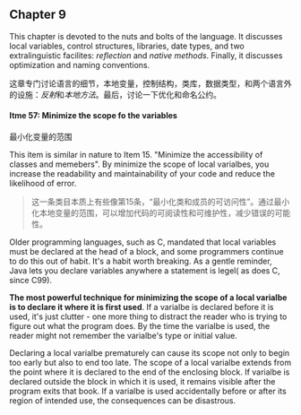 ## Chapter 9
This chapter is devoted to the nuts and bolts of the language. It discusses local variables, control structures, libraries, date types, and two extralinguistic facilites: *reflection* and *native methods*. Finally, it discusses optimization and naming conventions.

这章专门讨论语言的细节，本地变量，控制结构，类库，数据类型，和两个语言外的设施：*反射*和*本地方法*。最后，讨论一下优化和命名公约。

#### Itme 57: Minimize the scope fo the variables
最小化变量的范围

This item is similar in nature to Item 15. "Minimize the accessibility of classes and memebers". By minimize the scope of local varialbes, you increase the readability and maintainability of your code and reduce the likelihood of error.

> 这一条类目本质上有些像第15条，“最小化类和成员的可访问性”。通过最小化本地变量的范围，可以增加代码的可阅读性和可维护性，减少错误的可能性。

Older programming languages, such as C, mandated that local variables must be declared at the head of a block, and some programmers continue to do this out of habit. It's a habit worth breaking. As a gentle reminder, Java lets you declare variables anywhere a statement is legel( as does C, since C99).

**The most powerful technique for minimizing the scope of a local varialbe is to declare it where it is first used**.
If a varialbe is declared before it is used, it's just clutter - one more thing to distract the reader who is trying to figure out what the program does. By the time the varialbe is used, the reader might not remember the varialbe's type or initial value.

Declaring a local varialbe prematurely can cause its scope not only to begin too early but also to end too late. The scope of a local varialbe extends from the point where it is declared to the end of the enclosing block. If varialbe is declared outside the block in which it is used, it remains visible after the program exits that book. If a varialbe is used accidentally before or after its region of intended use, the consequences can be disastrous.
